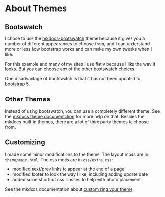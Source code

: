 About Themes
============

Bootswatch
----------

I chose to use the [mkdocs-bootswatch](https://mkdocs.github.io/mkdocs-bootswatch/)
theme because it gives you a number of different appearances to choose from,
and I can understand more or less how bootstrap works and can make my own
tweaks when I like.

For this example and many of my sites I use
[flatly](https://mkdocs.github.io/mkdocs-bootswatch/#flatly) because I like the
way it looks. But you can choose any of the other bootswatch choices.

One disadvantage of bootswatch is that it has not been updated to bootstrap 5.

Other Themes
------------

Instead of using bootswatch, you can use a completely different theme. See the
[mkdocs theme documentation](https://www.mkdocs.org/user-guide/choosing-your-theme/)
for more help on that. Besides the mkdocs built-in themes, there are a lot of
third party themes to choose from.

Customizing
-----------

I made some minor modifications to the theme. The layout mods are in
`theme/main.html`. The css mods are in `css/extra.css`:

* modified next/prev links to appear at the end of a page
* modified footer to look the way I like, including adding update date
* added some shortcut css classes to help with photo placement

See the mkdocs documentation about
[customizing your theme](https://www.mkdocs.org/user-guide/customizing-your-theme/).
